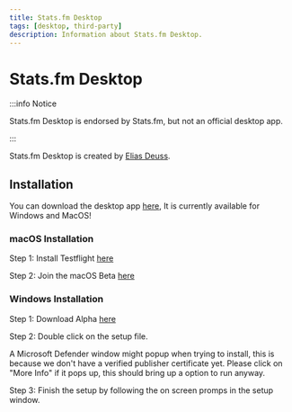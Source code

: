 ```yaml
---
title: Stats.fm Desktop
tags: [desktop, third-party]
description: Information about Stats.fm Desktop.
---
```


# Stats.fm Desktop

:::info Notice

Stats.fm Desktop is endorsed by Stats.fm, but not an official desktop app.

:::

Stats.fm Desktop is created by [Elias Deuss](https://deuss.dev/).

## Installation

You can download the desktop app [here](https://statsfm.isontic.com/download), It is currently available for Windows and MacOS!

### macOS Installation

Step 1: Install Testflight [here](https://itunes.apple.com/us/app/testflight/id899247664?mt=8)

Step 2: Join the macOS Beta [here](https://statsfm.isontic.com/download)

### Windows Installation

Step 1: Download Alpha [here](https://statsfm.isontic.com/download)

Step 2: Double click on the setup file.

A Microsoft Defender window might popup when trying to install, this is because we don't have a verified publisher certificate yet. Please click on "More Info" if it pops up, this should bring up a option to run anyway.

Step 3: Finish the setup by following the on screen promps in the setup window.
